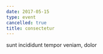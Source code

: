 ```yaml
---
date: 2017-05-15
type: event
cancelled: true
title: consectetur
---
```

sunt incididunt tempor veniam, dolor